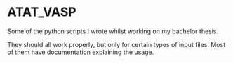 # ATAT_VASP
Some of the python scripts I wrote whilst working on my bachelor thesis.

They should all work properly, but only for certain types of input files.
Most of them have documentation explaining the usage.
